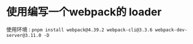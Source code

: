 
# 使用编写一个webpack的 loader

使用环境 : `pnpm install webpack@4.39.2 webpack-cli@3.3.6 webpack-dev-server@3.11.0 -D`
